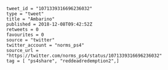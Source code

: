 ```
tweet_id = "1071339316696236032"
type = "tweet"
title = "Ambarino"
published = 2018-12-08T09:42:52Z
retweets = 0
favourites = 0
source = "twitter"
twitter_account = "norms_ps4"
source_url = "https://twitter.com/norms_ps4/status/1071339316696236032"
tag = [ "ps4share", "reddeadredemption2",]
```

<p class='image'><img src='http://mnf.m17s.net/2018/12/08/Dt4pbZ8W0AEF8ix.jpg' alt=''></p>

